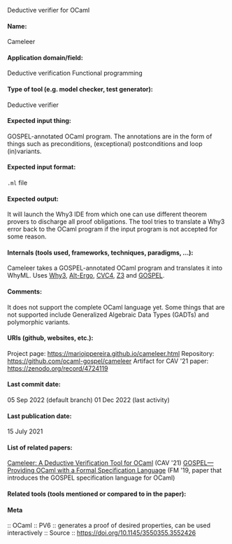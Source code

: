 Deductive verifier for OCaml

#### Name:
Cameleer

#### Application domain/field:
Deductive verification
Functional programming

#### Type of tool (e.g. model checker, test generator):
Deductive verifier

#### Expected input thing:
GOSPEL-annotated OCaml program.
The annotations are in the form of things such as preconditions, (exceptional) postconditions and loop (in)variants.

#### Expected input format:
`.ml` file

#### Expected output:
It will launch the Why3 IDE from which one can use different theorem provers to discharge all proof obligations.
The tool tries to translate a Why3 error back to the OCaml program if the input program is not accepted for some reason.

#### Internals (tools used, frameworks, techniques, paradigms, ...):
Cameleer takes a GOSPEL-annotated OCaml program and translates it into WhyML.
Uses [Why3](Frameworks/Why3.md), [Alt-Ergo](Solvers/SMT/Alt-Ergo.md), [CVC4](Solvers/SMT/CVC4.md), [Z3](Solvers/SMT/Z3.md) and [GOSPEL](../Formats/GOSPEL.md).

#### Comments:
It does not support the complete OCaml language yet. Some things that are not supported include Generalized Algebraic Data Types (GADTs) and polymorphic variants.

#### URIs (github, websites, etc.):
Project page: https://mariojppereira.github.io/cameleer.html
Repository: https://github.com/ocaml-gospel/cameleer
Artifact for CAV '21 paper: https://zenodo.org/record/4724119

#### Last commit date:
05 Sep 2022 (default branch)
01 Dec 2022 (last activity)

#### Last publication date:
15 July 2021

#### List of related papers:
[Cameleer: A Deductive Verification Tool for OCaml](https://doi.org/10.1007/978-3-030-81688-9_31) (CAV '21)
[GOSPEL—Providing OCaml with a Formal Specification Language](https://doi.org/10.1007/978-3-030-30942-8_29) (FM '19, paper that introduces the GOSPEL specification language for OCaml)

#### Related tools (tools mentioned or compared to in the paper):

#### Meta
:: OCaml
:: PV6 :: generates a proof of desired properties, can be used interactively
:: Source :: https://doi.org/10.1145/3550355.3552426
